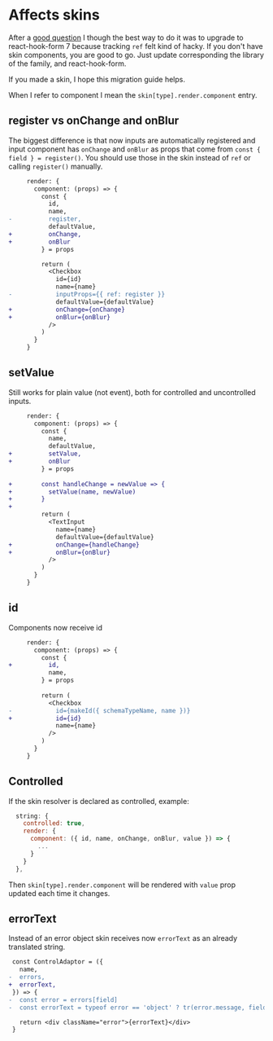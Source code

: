 # Affects skins

After a [good question](https://github.com/dgonz64/react-hook-form-auto/issues/16) I though the best way to do it was to upgrade to react-hook-form 7 because tracking `ref` felt kind of hacky. If you don't have skin components, you are good to go. Just update corresponding the library of the family, and react-hook-form.

If you made a skin, I hope this migration guide helps.

When I refer to component I mean the `skin[type].render.component` entry.

## register vs onChange and onBlur

The biggest difference is that now inputs are automatically registered and input component has `onChange` and `onBlur` as props that come from `const { field } = register()`. You should use those in the skin instead of `ref` or calling `register()` manually.

```diff
     render: {
       component: (props) => {
         const {
           id,
           name,
-          register,
           defaultValue,
+          onChange,
+          onBlur
         } = props

         return (
           <Checkbox
             id={id}
             name={name}
-            inputProps={{ ref: register }}
             defaultValue={defaultValue}
+            onChange={onChange}
+            onBlur={onBlur}
           />
         )
       }
     }
```

## setValue

Still works for plain value (not event), both for controlled and uncontrolled inputs.

```diff
     render: {
       component: (props) => {
         const {
           name,
           defaultValue,
+          setValue,
+          onBlur
         } = props
 
+        const handleChange = newValue => {
+          setValue(name, newValue)
+        }
+
         return (
           <TextInput
             name={name}
             defaultValue={defaultValue}
+            onChange={handleChange}
+            onBlur={onBlur}
           />
         )
       }
     }

```

## id

Components now receive id

```diff
     render: {
       component: (props) => {
         const {
+          id,
           name,
         } = props
 
         return (
           <Checkbox
-            id={makeId({ schemaTypeName, name })}
+            id={id}
             name={name}
           />
         )
       }
     }
```

## Controlled

If the skin resolver is declared as controlled, example:

```javascript
  string: {
    controlled: true,
    render: {
      component: ({ id, name, onChange, onBlur, value }) => {
        ...
      }
    }
  },
```

Then `skin[type].render.component` will be rendered with `value` prop updated each time it changes.

## errorText

Instead of an error object skin receives now `errorText` as an already translated string.

```diff
 const ControlAdaptor = ({
   name,
-  errors,
+  errorText,
 }) => {
-  const error = errors[field]
-  const errorText = typeof error == 'object' ? tr(error.message, fieldSchema) : ''

   return <div className="error">{errorText}</div>
 }
```
